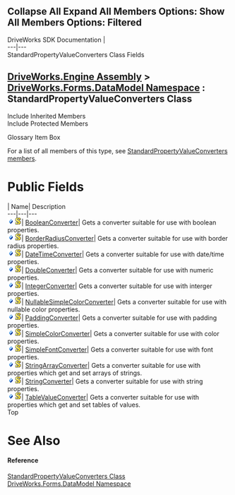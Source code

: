        

 Collapse All Expand All  Members Options: Show All  Members Options: Filtered   
---  
DriveWorks SDK Documentation  |   
---|---  
StandardPropertyValueConverters Class Fields   
  
[DriveWorks.Engine Assembly](topic2156.md) > [DriveWorks.Forms.DataModel Namespace](topic9371.md) : StandardPropertyValueConverters Class  
---  
  
Include Inherited Members    
Include Protected Members    


Glossary Item Box

For a list of all members of this type, see [StandardPropertyValueConverters members](topic9511.md).

# Public Fields

| Name| Description  
---|---|---  
![Public Field](dotnetimages/publicField.gif)![static \(Shared in Visual Basic\)](dotnetimages/static.gif)| [BooleanConverter](topic9516.md)| Gets a converter suitable for use with boolean properties.   
![Public Field](dotnetimages/publicField.gif)![static \(Shared in Visual Basic\)](dotnetimages/static.gif)| [BorderRadiusConverter](topic9517.md)| Gets a converter suitable for use with border radius properties.   
![Public Field](dotnetimages/publicField.gif)![static \(Shared in Visual Basic\)](dotnetimages/static.gif)| [DateTimeConverter](topic9518.md)| Gets a converter suitable for use with date/time properties.   
![Public Field](dotnetimages/publicField.gif)![static \(Shared in Visual Basic\)](dotnetimages/static.gif)| [DoubleConverter](topic9519.md)| Gets a converter suitable for use with numeric properties.   
![Public Field](dotnetimages/publicField.gif)![static \(Shared in Visual Basic\)](dotnetimages/static.gif)| [IntegerConverter](topic9520.md)| Gets a converter suitable for use with interger properties.   
![Public Field](dotnetimages/publicField.gif)![static \(Shared in Visual Basic\)](dotnetimages/static.gif)| [NullableSimpleColorConverter](topic9521.md)| Gets a converter suitable for use with nullable color properties.   
![Public Field](dotnetimages/publicField.gif)![static \(Shared in Visual Basic\)](dotnetimages/static.gif)| [PaddingConverter](topic9522.md)| Gets a converter suitable for use with padding properties.   
![Public Field](dotnetimages/publicField.gif)![static \(Shared in Visual Basic\)](dotnetimages/static.gif)| [SimpleColorConverter](topic9523.md)| Gets a converter suitable for use with color properties.   
![Public Field](dotnetimages/publicField.gif)![static \(Shared in Visual Basic\)](dotnetimages/static.gif)| [SimpleFontConverter](topic9524.md)| Gets a converter suitable for use with font properties.   
![Public Field](dotnetimages/publicField.gif)![static \(Shared in Visual Basic\)](dotnetimages/static.gif)| [StringArrayConverter](topic9525.md)| Gets a converter suitable for use with properties which get and set arrays of strings.   
![Public Field](dotnetimages/publicField.gif)![static \(Shared in Visual Basic\)](dotnetimages/static.gif)| [StringConverter](topic9526.md)| Gets a converter suitable for use with string properties.   
![Public Field](dotnetimages/publicField.gif)![static \(Shared in Visual Basic\)](dotnetimages/static.gif)| [TableValueConverter](topic9527.md)| Gets a converter suitable for use with properties which get and set tables of values.   
Top

# See Also

#### Reference

[StandardPropertyValueConverters Class](topic9510.md)   
[DriveWorks.Forms.DataModel Namespace](topic9371.md)



